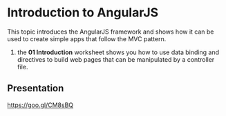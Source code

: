 # Introduction to AngularJS

This topic introduces the AngularJS framework and shows how it can be used to create simple apps that follow the MVC pattern.

1. the **01 Introduction** worksheet shows you how to use data binding and directives to build web pages that can be manipulated by a controller file.


## Presentation

https://goo.gl/CM8sBQ
